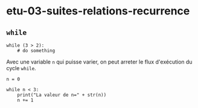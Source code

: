 # etu-03-suites-relations-recurrence

## `while`

```
while (3 > 2):
    # do something
```

Avec une variable `n` qui puisse varier, on peut arreter le flux d'exécution du cycle `while`.

```
n = 0

while n < 3:
    print("La valeur de n=" + str(n))
    n += 1
```


